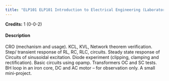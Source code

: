 ```yaml
---
title: "ELP101 ELP101 Introduction to Electrical Engineering (Laboratory)"
---
```

**Credits:** 1 (0-0-2)

#### Description
CRO (mechanism and usage). KCL, KVL, Network theorem verification. Step/ transient response of RL, RC, RLC, circuits. Steady state response of Circuits of sinusoidal excitation. Diode experiment (clipping, clamping and rectification). Basic circuits using opamp. Transformers OC and SC tests. BH loop in an iron core, DC and AC motor – for observation only. A small mini-project.